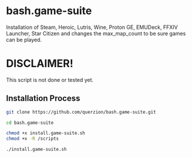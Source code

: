 # bash.game-suite
Installation of Steam, Heroic, Lutris, Wine, Proton GE, EMUDeck, FFXIV Launcher, Star Citizen and changes the max_map_count to be sure games can be played. 


# DISCLAIMER!
This script is not done or tested yet.

## Installation Process
```bash
git clone https://github.com/querzion/bash.game-suite.git
```
```bash
cd bash.game-suite
```
```bash
chmod +x install.game-suite.sh
chmod +x -R /scripts
```
```bash
./install.game-suite.sh
```

